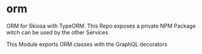# orm
ORM for Skiosa with TypeORM.
This Repo exposes a private NPM Package witch can be used by the other Services

This Module exports ORM classes with the GraphQL decorators